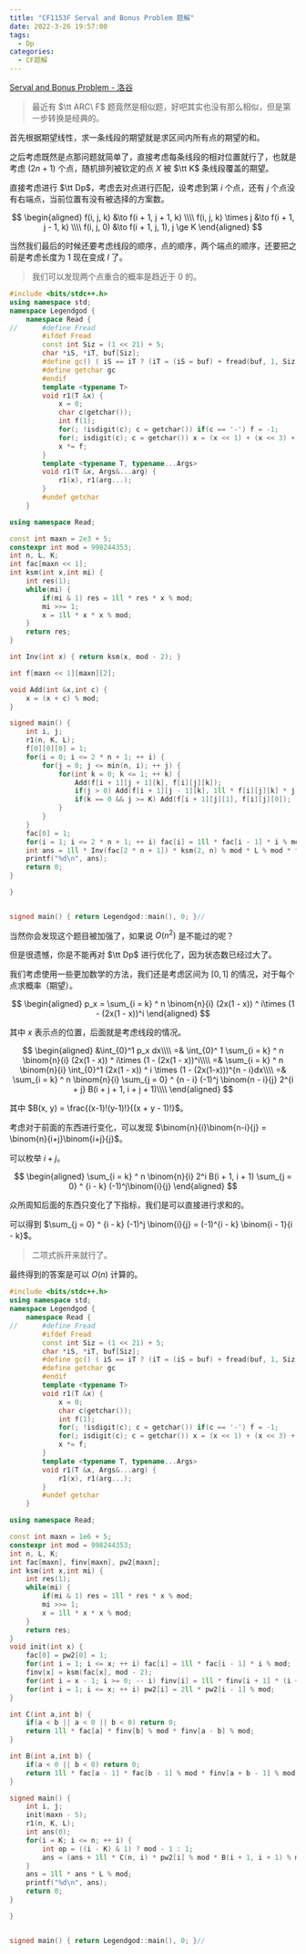 ```yaml
---
title: "CF1153F Serval and Bonus Problem 题解"
date: 2022-3-26 19:57:00
tags:
  - Dp
categories:
  - CF题解
---
```


[Serval and Bonus Problem - 洛谷](https://www.luogu.com.cn/problem/CF1153F)

> 最近有 $\tt ARC\ F$ 题竟然是相似题，好吧其实也没有那么相似，但是第一步转换是经典的。

首先根据期望线性，求一条线段的期望就是求区间内所有点的期望的和。

之后考虑既然是点那问题就简单了，直接考虑每条线段的相对位置就行了，也就是考虑 $(2n + 1)$ 个点，随机排列被钦定的点 $X$ 被 $\tt K$ 条线段覆盖的期望。

直接考虑进行 $\tt Dp$，考虑去对点进行匹配，设考虑到第 $i$ 个点，还有 $j$ 个点没有右端点，当前位置有没有被选择的方案数。

$$
\begin{aligned}
f(i, j, k) &\to f(i + 1, j + 1, k) \\\\
f(i, j, k) \times j &\to f(i + 1, j - 1, k) \\\\
f(i, j, 0) &\to f(i + 1, j, 1), j \ge K
\end{aligned}
$$

当然我们最后的时候还要考虑线段的顺序，点的顺序，两个端点的顺序，还要把之前是考虑长度为 $1$ 现在变成 $l$ 了。

> 我们可以发现两个点重合的概率是趋近于 $0$ 的。

```cpp
#include <bits/stdc++.h>
using namespace std;
namespace Legendgod {
	namespace Read {
//		#define Fread
		#ifdef Fread
		const int Siz = (1 << 21) + 5;
		char *iS, *iT, buf[Siz];
		#define gc() ( iS == iT ? (iT = (iS = buf) + fread(buf, 1, Siz, stdin), iS == iT ? EOF : *iS ++) : *iS ++ )
		#define getchar gc
		#endif
		template <typename T>
		void r1(T &x) {
		    x = 0;
			char c(getchar());
			int f(1);
			for(; !isdigit(c); c = getchar()) if(c == '-') f = -1;
			for(; isdigit(c); c = getchar()) x = (x << 1) + (x << 3) + (c ^ 48);
			x *= f;
		}
		template <typename T, typename...Args>
		void r1(T &x, Args&...arg) {
			r1(x), r1(arg...);
		}
		#undef getchar
	}

using namespace Read;

const int maxn = 2e3 + 5;
constexpr int mod = 998244353;
int n, L, K;
int fac[maxn << 1];
int ksm(int x,int mi) {
    int res(1);
    while(mi) {
        if(mi & 1) res = 1ll * res * x % mod;
        mi >>= 1;
        x = 1ll * x * x % mod;
    }
    return res;
}

int Inv(int x) { return ksm(x, mod - 2); }

int f[maxn << 1][maxn][2];

void Add(int &x,int c) {
    x = (x + c) % mod;
}

signed main() {
	int i, j;
    r1(n, K, L);
    f[0][0][0] = 1;
    for(i = 0; i <= 2 * n + 1; ++ i) {
        for(j = 0; j <= min(n, i); ++ j) {
            for(int k = 0; k <= 1; ++ k) {
                Add(f[i + 1][j + 1][k], f[i][j][k]);
                if(j > 0) Add(f[i + 1][j - 1][k], 1ll * f[i][j][k] * j % mod);
                if(k == 0 && j >= K) Add(f[i + 1][j][1], f[i][j][0]);
            }
        }
    }
    fac[0] = 1;
    for(i = 1; i <= 2 * n + 1; ++ i) fac[i] = 1ll * fac[i - 1] * i % mod;
    int ans = 1ll * Inv(fac[2 * n + 1]) * ksm(2, n) % mod * L % mod * f[2 * n + 1][0][1] % mod * fac[n] % mod;
    printf("%d\n", ans);
	return 0;
}

}


signed main() { return Legendgod::main(), 0; }//


```

当然你会发现这个题目被加强了，如果说 $O(n ^ 2)$ 是不能过的呢？

但是很遗憾，你是不能再对 $\tt Dp$ 进行优化了，因为状态数已经过大了。

我们考虑使用一些更加数学的方法，我们还是考虑区间为 $[0, 1]$ 的情况，对于每个点求概率（期望）。

$$
\begin{aligned}
p_x = \sum_{i = k} ^ n \binom{n}{i} (2x(1 - x)) ^ i\times (1 - (2x(1 - x))^i
\end{aligned}
$$

其中 $x$ 表示点的位置，后面就是考虑线段的情况。

$$
\begin{aligned}
&\int_{0}^1 p_x dx\\\\
=& \int_{0}^ 1 \sum_{i = k} ^ n \binom{n}{i} (2x(1 - x)) ^ i\times (1 - (2x(1 - x))^i\\\\
=& \sum_{i = k} ^ n \binom{n}{i} \int_{0}^1 (2x(1 - x)) ^ i \times (1 - (2x(1-x)))^{n - i}dx\\\\ 
=& \sum_{i = k} ^ n \binom{n}{i} \sum_{j = 0} ^ {n - i} (-1)^j \binom{n - i}{j} 2^{i + j} B(i + j + 1, i + j + 1)\\\\
\end{aligned}
$$

其中 $B(x, y) = \frac{(x-1)!(y-1)!}{(x + y - 1)!}$。

考虑对于前面的东西进行变化，可以发现 $\binom{n}{i}\binom{n-i}{j} = \binom{n}{i+j}\binom{i+j}{j}$。

可以枚举 $i + j$。

$$
\begin{aligned}
\sum_{i = k} ^ n \binom{n}{i} 2^i B(i + 1, i + 1)  \sum_{j = 0} ^ {i - k} (-1)^j\binom{i}{j}
\end{aligned}
$$

众所周知后面的东西只变化了下指标，我们是可以直接进行求和的。

可以得到 $\sum_{j = 0} ^ {i - k} (-1)^j \binom{i}{j} = (-1)^{i - k} \binom{i - 1}{i - k}$。

> 二项式拆开来就行了。

最终得到的答案是可以 $O(n)$ 计算的。

```cpp
#include <bits/stdc++.h>
using namespace std;
namespace Legendgod {
	namespace Read {
//		#define Fread
		#ifdef Fread
		const int Siz = (1 << 21) + 5;
		char *iS, *iT, buf[Siz];
		#define gc() ( iS == iT ? (iT = (iS = buf) + fread(buf, 1, Siz, stdin), iS == iT ? EOF : *iS ++) : *iS ++ )
		#define getchar gc
		#endif
		template <typename T>
		void r1(T &x) {
		    x = 0;
			char c(getchar());
			int f(1);
			for(; !isdigit(c); c = getchar()) if(c == '-') f = -1;
			for(; isdigit(c); c = getchar()) x = (x << 1) + (x << 3) + (c ^ 48);
			x *= f;
		}
		template <typename T, typename...Args>
		void r1(T &x, Args&...arg) {
			r1(x), r1(arg...);
		}
		#undef getchar
	}

using namespace Read;

const int maxn = 1e6 + 5;
constexpr int mod = 998244353;
int n, L, K;
int fac[maxn], finv[maxn], pw2[maxn];
int ksm(int x,int mi) {
    int res(1);
    while(mi) {
        if(mi & 1) res = 1ll * res * x % mod;
        mi >>= 1;
        x = 1ll * x * x % mod;
    }
    return res;
}
void init(int x) {
    fac[0] = pw2[0] = 1;
    for(int i = 1; i <= x; ++ i) fac[i] = 1ll * fac[i - 1] * i % mod;
    finv[x] = ksm(fac[x], mod - 2);
    for(int i = x - 1; i >= 0; -- i) finv[i] = 1ll * finv[i + 1] * (i + 1) % mod;
    for(int i = 1; i <= x; ++ i) pw2[i] = 2ll * pw2[i - 1] % mod;
}

int C(int a,int b) {
    if(a < b || a < 0 || b < 0) return 0;
    return 1ll * fac[a] * finv[b] % mod * finv[a - b] % mod;
}

int B(int a,int b) {
    if(a < 0 || b < 0) return 0;
    return 1ll * fac[a - 1] * fac[b - 1] % mod * finv[a + b - 1] % mod;
}

signed main() {
	int i, j;
    init(maxn - 5);
    r1(n, K, L);
    int ans(0);
    for(i = K; i <= n; ++ i) {
        int op = ((i - K) & 1) ? mod - 1 : 1;
        ans = (ans + 1ll * C(n, i) * pw2[i] % mod * B(i + 1, i + 1) % mod * op % mod * C(i - 1, i - K) % mod) % mod;
    }
    ans = 1ll * ans * L % mod;
    printf("%d\n", ans);
	return 0;
}

}


signed main() { return Legendgod::main(), 0; }//


```
